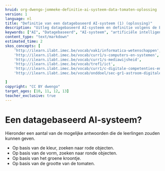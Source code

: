 ```yaml
---
hruid: org-dwengo-jommeke-definitie-ai-systeem-data-tomaten-oplossing
version: 1
language: nl
title: "Definitie van een datagebaseerd AI-systeem (1) (oplossing)"
description: "Uitleg datagebaseerd AI-systeem en definitie volgens de EU"
keywords: ["AI", "Datagebaseerd", "AI-systeem", "artificiële intelligentie"]
content_type: "text/markdown"
estimated_time: 2
skos_concepts: [
    'http://ilearn.ilabt.imec.be/vocab/vak1/informatica-wetenschappen', 
    'http://ilearn.ilabt.imec.be/vocab/curr1/s-computers-en-systemen',
    'http://ilearn.ilabt.imec.be/vocab/curr1/s-mediawijsheid',
    'http://ilearn.ilabt.imec.be/vocab/tref1/ict',
    'http://ilearn.ilabt.imec.be/vocab/curr1/c-digitale-competenties-en-mediawijsheid',
    'http://ilearn.ilabt.imec.be/vocab/onddoel/sec-gr1-astroom-digitale-competenties-en-mediawijsheid-4.5',

]
copyright: "CC BY dwengo"
target_ages: [10, 11, 12, 13]
teacher_exclusive: true
---
```



Een datagebaseerd AI-systeem?
===============

Hieronder een aantal van de mogelijke antwoorden die de leerlingen zouden kunnen geven.

- Op basis van de kleur, zoeken naar rode objecten.
- Op basis van de vorm, zoeken naar ronde objecten.
- Op basis van het groene kroontje.
- Op basis van de grootte van de tomaten.


